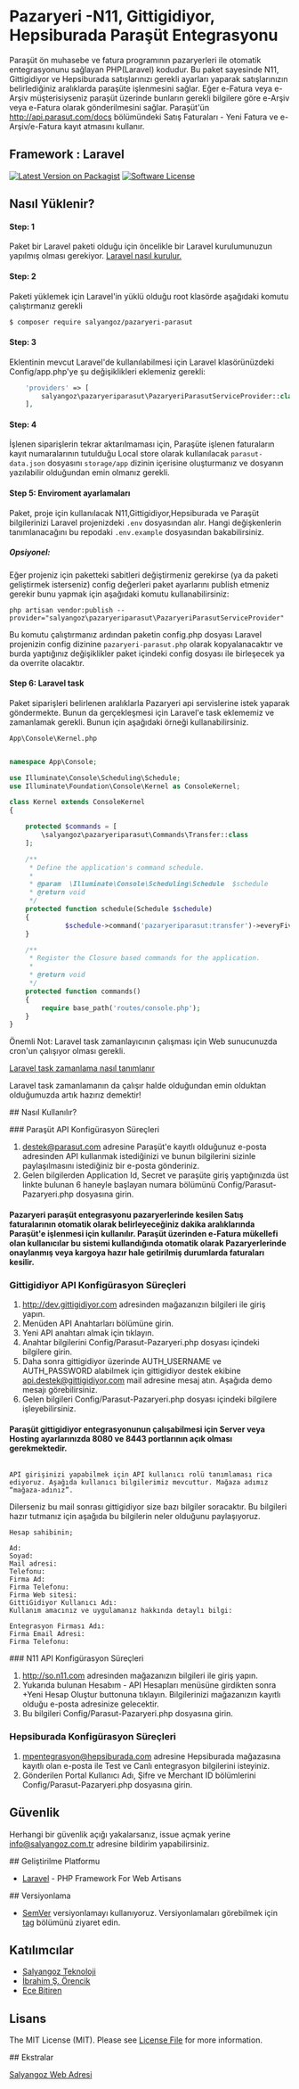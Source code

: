 # Pazaryeri -N11, Gittigidiyor, Hepsiburada Paraşüt Entegrasyonu 
Paraşüt ön muhasebe ve fatura programının pazaryerleri ile otomatik entegrasyonunu sağlayan PHP(Laravel) kodudur. Bu paket sayesinde N11, Gittigidiyor ve Hepsiburada satışlarınızı gerekli ayarları yaparak satışlarınızın belirlediğiniz aralıklarda paraşüte işlenmesini sağlar. Eğer e-Fatura veya e-Arşiv müşterisiyseniz paraşüt üzerinde bunların gerekli bilgilere göre e-Arşiv veya e-Fatura olarak gönderilmesini sağlar. Paraşüt'ün http://api.parasut.com/docs bölümündeki Satış Faturaları - Yeni Fatura ve e-Arşiv/e-Fatura kayıt atmasını kullanır. 
## Framework : Laravel

[![Latest Version on Packagist](https://img.shields.io/packagist/v/mayoz/parasut.svg?style=flat-square)](https://packagist.org/packages/salyangoz/parasut-pazaryeri)
[![Software License](https://img.shields.io/badge/license-MIT-brightgreen.svg?style=flat-square)](LICENSE.md)

## Nasıl Yüklenir?

#### Step: 1

Paket bir Laravel paketi olduğu için öncelikle bir Laravel kurulumunuzun yapılmış olması gerekiyor. [Laravel nasıl kurulur.]( https://laravel.com/docs/5.3/installation)

#### Step: 2 

Paketi yüklemek için Laravel'in yüklü olduğu root klasörde aşağıdaki komutu çalıştırmanız gerekli

``` bash
$ composer require salyangoz/pazaryeri-parasut
```

#### Step: 3

Eklentinin mevcut Laravel'de kullanılabilmesi için Laravel klasörünüzdeki Config/app.php'ye şu değişiklikleri eklemeniz gerekli:

```php
    'providers' => [
        salyangoz\pazaryeriparasut\PazaryeriParasutServiceProvider::class
    ],
```

#### Step: 4

İşlenen siparişlerin tekrar aktarılmaması için, Paraşüte işlenen faturaların kayıt numaralarının tutulduğu Local store olarak kullanılacak `parasut-data.json` dosyasını `storage/app` dizinin içerisine oluşturmanız ve dosyanın yazılabilir olduğundan emin olmanız gerekli.

#### Step 5: Enviroment ayarlamaları

Paket, proje için kullanılacak N11,Gittigidiyor,Hepsiburada ve Paraşüt bilgilerinizi Laravel projenizdeki `.env` dosyasından alır. Hangi değişkenlerin tanımlanacağını bu repodaki `.env.example` dosyasından bakabilirsiniz.

##### Opsiyonel:

Eğer projeniz için paketteki sabitleri değiştirmeniz gerekirse (ya da paketi geliştirmek isterseniz) config değerleri paket ayarlarını publish etmeniz gerekir bunu yapmak için aşağıdaki komutu kullanabilirsiniz:

``
php artisan vendor:publish --provider="salyangoz\pazaryeriparasut\PazaryeriParasutServiceProvider"
``

Bu komutu çalıştırmanız ardından paketin config.php dosyası Laravel projenizin config dizinine `pazaryeri-parasut.php` olarak kopyalanacaktır ve burda yaptığınız değişiklikler paket içindeki config dosyası ile birleşecek ya da overrite olacaktır.

#### Step 6: Laravel task

Paket siparişleri belirlenen aralıklarla Pazaryeri api servislerine istek yaparak göndermekte. Bunun da gerçekleşmesi için Laravel'e task eklememiz ve zamanlamak gerekli. Bunun için aşağıdaki örneği kullanabilirsiniz.

`App\Console\Kernel.php`

```php

namespace App\Console;

use Illuminate\Console\Scheduling\Schedule;
use Illuminate\Foundation\Console\Kernel as ConsoleKernel;

class Kernel extends ConsoleKernel
{

    protected $commands = [
        \salyangoz\pazaryeriparasut\Commands\Transfer::class
    ];

    /**
     * Define the application's command schedule.
     *
     * @param  \Illuminate\Console\Scheduling\Schedule  $schedule
     * @return void
     */
    protected function schedule(Schedule $schedule)
    {
		      $schedule->command('pazaryeriparasut:transfer')->everyFiveMinutes();
    }

    /**
     * Register the Closure based commands for the application.
     *
     * @return void
     */
    protected function commands()
    {
        require base_path('routes/console.php');
    }
}
```

Önemli Not: Laravel task zamanlayıcının çalışması için Web sunucunuzda cron'un çalışıyor olması gerekli.

[Laravel task zamanlama nasıl tanımlanır](https://laravel.com/docs/5.3/scheduling)

Laravel task zamanlamanın da çalışır halde olduğundan emin olduktan olduğumuzda artık hazırız demektir!

## Nasıl Kullanılır?

### Paraşüt API Konfigürasyon Süreçleri
1. destek@parasut.com adresine Paraşüt'e kayıtlı olduğunuz e-posta adresinden API kullanmak istediğinizi ve bunun bilgilerini sizinle paylaşılmasını istediğiniz bir e-posta gönderiniz.
2. Gelen bilgilerden Application Id, Secret ve paraşüte giriş yaptığınızda üst linkte bulunan 6 haneyle başlayan numara bölümünü Config/Parasut-Pazaryeri.php dosyasına girin.

#### Pazaryeri paraşüt entegrasyonu pazaryerlerinde kesilen Satış faturalarının otomatik olarak belirleyeceğiniz dakika aralıklarında Paraşüt'e işlenmesi için kullanılır. Paraşüt üzerinden e-Fatura mükellefi olan kullanıcılar bu sistemi kullandığında otomatik olarak Pazaryerlerinde onaylanmış veya kargoya hazır hale getirilmiş durumlarda faturaları kesilir.

### Gittigidiyor API Konfigürasyon Süreçleri
1. http://dev.gittigidiyor.com adresinden mağazanızın bilgileri ile giriş yapın. 
2. Menüden API Anahtarları bölümüne girin.
3. Yeni API anahtarı almak için tıklayın. 
4. Anahtar bilgilerini Config/Parasut-Pazaryeri.php dosyası içindeki bilgilere girin.
5. Daha sonra gittigidiyor üzerinde AUTH_USERNAME ve AUTH_PASSWORD alabilmek için gittigidiyor destek ekibine api.destek@gittigidiyor.com mail adresine mesaj atın. Aşağıda demo mesajı görebilirsiniz. 
6. Gelen bilgileri Config/Parasut-Pazaryeri.php dosyası içindeki bilgilere işleyebilirsiniz.

#### Paraşüt gittigidiyor entegrasyonunun çalışabilmesi için Server veya Hosting ayarlarınızda 8080 ve 8443 portlarının açık olması gerekmektedir.

``` 

API girişinizi yapabilmek için API kullanıcı rolü tanımlaması rica ediyoruz. Aşağıda kullanıcı bilgilerimiz mevcuttur. Mağaza adımız “mağaza-adınız”.  

```

Dilerseniz bu mail sonrası gittigidiyor size bazı bilgiler soracaktır. Bu bilgileri hazır tutmanız için aşağıda bu bilgilerin neler olduğunu paylaşıyoruz.

```
Hesap sahibinin;

Ad:
Soyad:
Mail adresi:
Telefonu:
Firma Ad:
Firma Telefonu:
Firma Web sitesi:
GittiGidiyor Kullanıcı Adı:
Kullanım amacınız ve uygulamanız hakkında detaylı bilgi:

Entegrasyon Firması Adı:
Firma Email Adresi:
Firma Telefonu:
```

### N11 API Konfigürasyon Süreçleri
1. http://so.n11.com adresinden mağazanızın bilgileri ile giriş yapın.
2. Yukarıda bulunan Hesabım - API Hesapları menüsüne girdikten sonra +Yeni Hesap Oluştur buttonuna tıklayın. Bilgilerinizi mağazanızın kayıtlı olduğu e-posta adresinize gelecektir.
3. Bu bilgileri Config/Parasut-Pazaryeri.php dosyasına girin.

### Hepsiburada Konfigürasyon Süreçleri

1. mpentegrasyon@hepsiburada.com adresine Hepsiburada mağazasına kayıtlı olan e-posta ile Test ve Canlı entegrasyon bilgilerini isteyiniz. 
2. Gönderilen Portal Kullanıcı Adı, Şifre ve Merchant ID bölümlerini Config/Parasut-Pazaryeri.php dosyasına girin.

## Güvenlik

Herhangi bir güvenlik açığı yakalarsanız, issue açmak yerine info@salyangoz.com.tr adresine bildirim yapabilirsiniz.

## Geliştirilme Platformu

* [Laravel](www.laravel.com) - PHP Framework For Web Artisans

## Versiyonlama

* [SemVer](http://semver.org/) versiyonlamayı kullanıyoruz. Versiyonlamaları görebilmek için [tag](https://github.com/salyangoz/pazaryeri-parasut/tags) bölümünü ziyaret edin.

## Katılımcılar

- [Salyangoz Teknoloji](https://github.com/salyangoz)
- [İbrahim Ş. Örencik](https://github.com/yedincisenol)
- [Ece Bitiren](https://github.com/ecuci)

## Lisans

The MIT License (MIT). Please see [License File](LICENSE.md) for more information.

## Ekstralar

[Salyangoz Web Adresi](https://www.salyangoz.com.tr)

